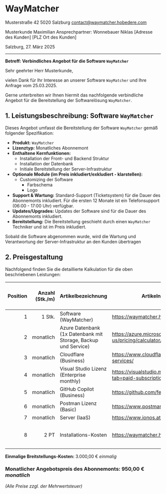 # WayMatcher

Musterstraße 42
5020 Salzburg
<contact@waymatcher.hobedere.com>

Musterkunde Maximilian
Ansprechpartner: Wonnebauer Niklas
[Adresse des Kunden]
[PLZ Ort des Kunden]

Salzburg, 27. März 2025

---

**Betreff: Verbindliches Angebot für die Software `WayMatcher`**

Sehr geehrter Herr Musterkunde,

vielen Dank für Ihr Interesse an unserer Software `WayMatcher` und Ihre Anfrage vom 25.03.2025.

Gerne unterbreiten wir Ihnen hiermit das nachfolgende verbindliche Angebot für die Bereitstellung der Softwarelösung `WayMatcher`.

## 1. Leistungsbeschreibung: Software `WayMatcher`

Dieses Angebot umfasst die Bereitstellung der Software `WayMatcher` gemäß folgender Spezifikation:

* **Produkt:** `WayMatcher`
* **Lizenztyp:** Monatliches Abonnemont
* **Enthaltene Kernfunktionen:**
  * Installation der Front- und Backend Struktur
  * Installation der Datenbank
  * Initiale Bereitstellung der Server-Infrastruktur
* **Optionale Module (im Preis inkludiert/exkludiert - klarstellen):**
  * Customizing der Software
    * Farbschema
    * Logo
* **Support & Wartung:** Standard-Support (Ticketsystem) für die Dauer des Abonnemonts inkludiert. Für die ersten 12 Monate ist ein Telefonsupport (06:00 - 17:00 Uhr) verfügbar.
* **Updates/Upgrades:** Updates der Software sind für die Dauer des Abonnemonts inkludiert.
* **Bereitstellung:** Die Bereitstellung geschieht durch einen `WayMatcher` Techniker und ist im Preis inkludiert.

Sobald die Software abgenommen wurde, wird die Wartung und Verantwortung der Server-Infrastruktur an den Kunden übertragen

## 2. Preisgestaltung

Nachfolgend finden Sie die detaillierte Kalkulation für die oben beschriebenen Leistungen:

| Position | Anzahl (Stk./m) | Artikelbezeichnung                                             | Artikelnummer/-URL                                                      | Lieferant             | Stück-Einkaufs- preis exkl. USt. |
| -------: | --------------: | -------------------------------------------------------------- | ----------------------------------------------------------------------- | --------------------- | -------------------------------: |
|        1 |          1 Stk. | Software (WayMatcher)                                          | <https://waymatcher.hobedere.com/>                                      | WayMatcher            |                                ? |
|        2 |       monatlich | Azure Datenbank (1x Datenbank mit Storage, Backup und Service) | <https://azure.microsoft.com/en-us/pricing/calculator/>                 | MICROSOFT CORPORATION |                         140,08 € |
|        3 |       monatlich | Cloudflare (Business)                                          | <https://www.cloudflare.com/plans/application-services/>                | Cloudflare            |                         200,00 € |
|        4 |       monatlich | Visual Studio Lizenz (Enterprise monthly)                      | <https://visualstudio.microsoft.com/vs/pricing/?tab=paid-subscriptions> | MICROSOFT CORPORATION |                         500,00 € |
|        5 |       monatlich | GitHub Copilot (Business)                                      | <https://github.com/features/copilot/plans>                             | MICROSOFT CORPORATION |                          38,00 € |
|        6 |       monatlich | Postman Lizenz (Basic)                                         | <https://www.postman.com/pricing/>                                      | Postman, Inc.         |                          28,00 € |
|        7 |       monatlich | Server (IaaS)                                                  | <https://www.ionos.at/server/vps#packages>                              | IONOS SE              |                          40,33 € |
|        8 |            2 PT | Installations-Kosten                                           | <https://waymatcher.hobedere.com/>                                      | WayMatcher            |    (2 PT x 7,7 x 19,03) 290,00 € |

**Einmalige Breitstellungs-Kosten:** 3.000,00 € *einmalig*

### **Monatlicher Angebotspreis des Abonnemonts:** 950,00 € *monatlich*

*(Alle Preise zzgl. der Mehrwertsteuer)*

<!-- ## 3. Zahlungsbedingungen

* Zahlungsziel: [z.B. 14 Tage] nach Rechnungsdatum ohne Abzug.
* Rechnungsstellung erfolgt [z.B. nach Auftragsbestätigung, nach Lieferung/Implementierung, 50% bei Auftrag / 50% bei Go-Live].
* Zahlungsmittel: Überweisung auf das unten angegebene Konto.

## 4. Gültigkeit des Angebots

Dieses Angebot ist verbindlich und behält seine Gültigkeit bis zum **[Datum eintragen, z.B. 30 Tage ab Angebotsdatum, also z.B. 26. April 2025]**. Eine Auftragserteilung nach diesem Datum bedarf unserer erneuten Bestätigung.

## 5. Sonstiges

* **Lieferzeit/Implementierungsdauer:** [z.B. Die Bereitstellung der Software erfolgt innerhalb von X Werktagen nach Auftragsbestätigung. Die Implementierung dauert voraussichtlich Y Tage/Wochen.]
* **Allgemeine Geschäftsbedingungen:** Es gelten unsere Allgemeinen Geschäftsbedingungen (AGB) in der zum Zeitpunkt der Auftragserteilung gültigen Fassung. Diese finden Sie unter [Link zu Ihren AGBs] oder senden wir Ihnen auf Wunsch gerne zu.

---

Wir hoffen, dass Ihnen unser Angebot zusagt und stehen Ihnen für Rückfragen oder zur Besprechung weiterer Details jederzeit gerne zur Verfügung. Wir würden uns freuen, Sie bald als zufriedenen Nutzer von `WayMatcher` begrüßen zu dürfen.

Mit freundlichen Grüßen

[Ihr Name / Name des Zeichnungsberechtigten]
[Ihre Position]
[Ihr Firmenname]

---

**Bankverbindung:**
[Bankname]
IBAN: [Ihre IBAN]
BIC: [Ihr BIC]

**Kontoinhaber:** [Ihr Firmenname] -->